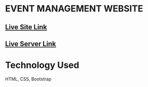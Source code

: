# EVENT MANAGEMENT WEBSITE

## [Live Site Link](https://iqbal-project-3.netlify.app/)

## [Live Server Link](https://github.com/rimitdb/project-3)

# Technology Used

HTML, CSS, Bootstrap
